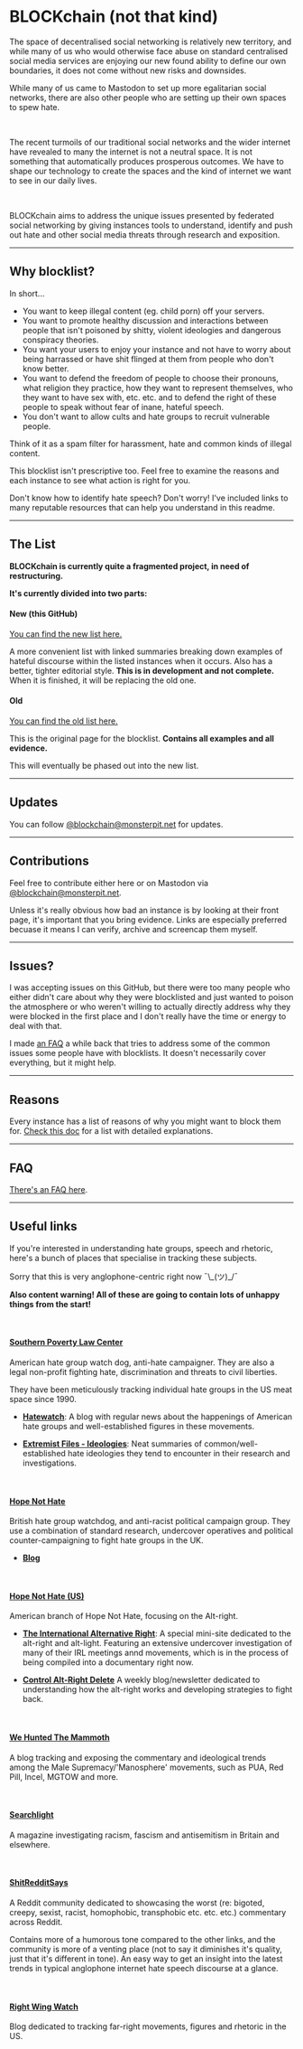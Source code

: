 # BLOCKchain (not that kind)

The space of decentralised social networking is relatively new territory, and while many of us who would otherwise face abuse on standard centralised social media services are enjoying our new found ability to define our own boundaries, it does not come without new risks and downsides.

While many of us came to Mastodon to set up more egalitarian social networks, there are also other people who are setting up their own spaces to spew hate.

<br/>

The recent turmoils of our traditional social networks and the wider internet have revealed to many the internet is not a neutral space. It is not something that automatically produces prosperous outcomes. We have to shape our technology to create the spaces and the kind of internet we want to see in our daily lives.

<br/>

BLOCKchain aims to address the unique issues presented by federated social networking by giving instances tools to understand, identify and push out hate and other social media threats through research and exposition.

---

## Why blocklist?

In short...

- You want to keep illegal content (eg. child porn) off your servers.
- You want to promote healthy discussion and interactions between people that isn't poisoned by shitty, violent ideologies and dangerous conspiracy theories.
- You want your users to enjoy your instance and not have to worry about being harrassed or have shit flinged at them from people who don't know better.
- You want to defend the freedom of people to choose their pronouns, what religion they practice, how they want to represent themselves, who they want to have sex with, etc. etc. and to defend the right of these people to speak without fear of inane, hateful speech.
- You don't want to allow cults and hate groups to recruit vulnerable people.

Think of it as a spam filter for harassment, hate and common kinds of illegal content.

This blocklist isn't prescriptive too. Feel free to examine the reasons and each instance to see what action is right for you.

Don't know how to identify hate speech? Don't worry! I've included links to many reputable resources that can help you understand in this readme.

---


## The List

**BLOCKchain is currently quite a fragmented project, in need of restructuring.**

**It's currently divided into two parts:**

#### New (this GitHub)

[You can find the new list here.](list/list.md)

A more convenient list with linked summaries breaking down examples of hateful discourse within the listed instances when it occurs. Also has a better, tighter editorial style. **This is in development and not complete.** When it is finished, it will be replacing the old one.


#### Old
[You can find the old list here.](http://telegra.ph/Instances-to-silencesuspend-on-Mastodon-06-23)

This is the original page for the blocklist. **Contains all examples and all evidence.**

This will eventually be phased out into the new list.

---

## Updates

You can follow [@blockchain@monsterpit.net](https://monsterpit.net/@blockchain) for updates.


---

## Contributions

Feel free to contribute either here or on Mastodon via [@blockchain@monsterpit.net](https://monsterpit.net/@blockchain).

Unless it's really obvious how bad an instance is by looking at their front page, it's important that you bring evidence. Links are especially preferred becuase it means I can verify, archive and screencap them myself.

---

## Issues?

I was accepting issues on this GitHub, but there were too many people who either didn't care about why they were blocklisted and just wanted to poison the atmosphere or who weren't willing to actually directly address why they were blocked in the first place and I don't really have the time or energy to deal with that.

I made [an FAQ](http://telegra.ph/MastodonOStatus-Instance-Blocking-FAQ-06-24) a while back that tries to address some of the common issues some people have with blocklists. It doesn't necessarily cover everything, but it might help.


---

## Reasons

Every instance has a list of reasons of why you might want to block them for. [Check this doc](info/reasons.md) for a list with detailed explanations.

---

## FAQ

[There's an FAQ here](info/faq.md).

---


## Useful links

If you're interested in understanding hate groups, speech and rhetoric, here's a bunch of places that specialise in tracking these subjects.

Sorry that this is very anglophone-centric right now ¯\\\_(ツ)_/¯

**Also content warning! All of these are going to contain lots of unhappy things from the start!**

<br/>

#### [Southern Poverty Law Center](https://www.splcenter.org)

American hate group watch dog, anti-hate campaigner. They are also a legal non-profit fighting hate, discrimination and threats to civil liberties. 

They have been meticulously tracking individual hate groups in the US meat space since 1990.

- [**Hatewatch**](https://www.splcenter.org/hatewatch): A blog with regular news about the happenings of American hate groups and well-established figures in these movements.

- [**Extremist Files - Ideologies**](https://www.splcenter.org/fighting-hate/extremist-files/ideology): Neat summaries of common/well-established hate ideologies they tend to encounter in their research and investigations.

<br/>

#### [Hope Not Hate](https://www.hopenothate.org.uk)

British hate group watchdog, and anti-racist political campaign group. They use a combination of standard research, undercover operatives and political counter-campaigning to fight hate groups in the UK.

- [**Blog**](https://www.hopenothate.org.uk/updates/blog/)

<br/>

#### [Hope Not Hate (US)](https://hopenothate.com) 

American branch of Hope Not Hate, focusing on the Alt-right.




- [**The International Alternative Right**](https://alternativeright.hopenothate.com): A special mini-site dedicated to the alt-right and alt-light. Featuring an extensive undercover investigation of many of their IRL meetings annd movements, which is in the process of being compiled into a documentary right now.

- [**Control Alt-Right Delete**](https://hopenothate.com/ctrl-alt-right-delete/) A weekly blog/newsletter dedicated to understanding how the alt-right works and developing strategies to fight back.

<br/>

#### [We Hunted The Mammoth](https://www.wehuntedthemammoth.com)

A blog tracking and exposing the commentary and ideological trends among the Male Supremacy/'Manosphere' movements, such as PUA, Red Pill, Incel, MGTOW and more.

<br/>

#### [Searchlight](http://www.searchlightmagazine.com)

A magazine investigating racism, fascism and antisemitism in Britain and elsewhere.

<br/>


#### [ShitRedditSays](https://www.reddit.com/r/ShitRedditSays/)

A Reddit community dedicated to showcasing the worst (re: bigoted, creepy, sexist, racist, homophobic, transphobic etc. etc. etc.) commentary across Reddit.

Contains more of a humorous tone compared to the other links, and the community is more of a venting place (not to say it diminishes it's quality, just that it's different in tone). An easy way to get an insight into the latest trends in typical anglophone internet hate speech discourse at a glance.

<br/>

#### [Right Wing Watch](http://www.rightwingwatch.org)

Blog dedicated to tracking far-right movements, figures and rhetoric in the US.